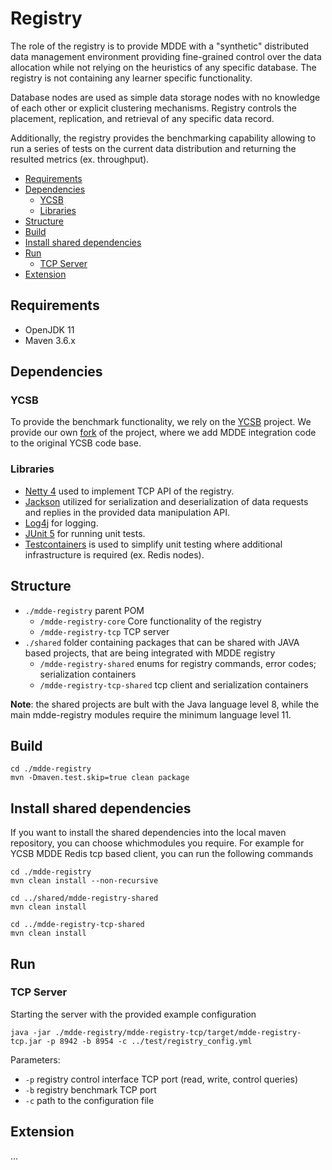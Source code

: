 <!-- omit in toc -->
# Registry

The role of the registry is to provide MDDE with a "synthetic" distributed data management environment providing fine-grained control over the data allocation while not relying on the heuristics of any specific database. The registry is not containing any learner specific functionality. 

Database nodes are used as simple data storage nodes with no knowledge of each other or explicit clustering mechanisms. Registry controls the placement, replication, and retrieval of any specific data record.

Additionally, the registry provides the benchmarking capability allowing to run a series of tests on the current data distribution and returning the resulted metrics (ex. throughput).

- [Requirements](#requirements)
- [Dependencies](#dependencies)
  - [YCSB](#ycsb)
  - [Libraries](#libraries)
- [Structure](#structure)
- [Build](#build)
- [Install shared dependencies](#install-shared-dependencies)
- [Run](#run)
  - [TCP Server](#tcp-server)
- [Extension](#extension)

## Requirements

* OpenJDK 11
* Maven 3.6.x

## Dependencies

### YCSB

To provide the benchmark functionality, we rely on the [YCSB](https://github.com/brianfrankcooper/YCSB) project. We provide our own [fork](https://github.com/jcridev/YCSB/tree/redis-mdde-client) of the project, where we add MDDE integration code to the original YCSB code base.

### Libraries

* [Netty 4](https://github.com/netty/netty) used to implement TCP API of the registry.
* [Jackson](https://github.com/FasterXML/jackson) utilized for serialization and deserialization of data requests and replies in the provided data manipulation API.
* [Log4j](https://github.com/apache/log4j) for logging.
* [JUnit 5](https://github.com/junit-team/junit5) for running unit tests.
* [Testcontainers](https://github.com/testcontainers/testcontainers-java) is used to simplify unit testing where additional infrastructure is required (ex. Redis nodes).

## Structure

* `./mdde-registry` parent POM
    * `/mdde-registry-core` Core functionality of the registry
    * `/mdde-registry-tcp` TCP server
* `./shared` folder containing packages that can be shared with JAVA based projects, that are being integrated with MDDE registry
    * `/mdde-registry-shared` enums for registry commands, error codes; serialization containers
    * `/mdde-registry-tcp-shared` tcp client and serialization containers

**Note**: the shared projects are bult with the Java language level 8, while the main mdde-registry modules require the minimum language level 11.  

## Build

```
cd ./mdde-registry
mvn -Dmaven.test.skip=true clean package
```

## Install shared dependencies

If you want to install the shared dependencies into the local maven repository, you can choose whichmodules you require. For example for YCSB MDDE Redis tcp based client, you can run the following commands

```
cd ./mdde-registry
mvn clean install --non-recursive

cd ../shared/mdde-registry-shared
mvn clean install

cd ../mdde-registry-tcp-shared
mvn clean install
```

## Run

### TCP Server

Starting the server with the provided example configuration

```
java -jar ./mdde-registry/mdde-registry-tcp/target/mdde-registry-tcp.jar -p 8942 -b 8954 -c ../test/registry_config.yml
```
Parameters:
* `-p` registry control interface TCP port (read, write, control queries)
* `-b` registry benchmark TCP port
* `-c` path to the configuration file

## Extension

...